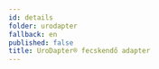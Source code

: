 ```yaml
---
id: details
folder: urodapter
fallback: en
published: false
title: UroDapter® fecskendő adapter
---
```

